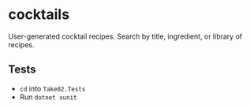 # cocktails
User-generated cocktail recipes. Search by title, ingredient, or library of recipes.

## Tests
- `cd` into `Take02.Tests`
- Run `dotnet xunit`